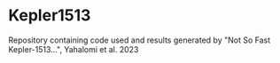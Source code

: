 # Kepler1513
Repository containing code used and results generated by "Not So Fast Kepler-1513...", Yahalomi et al. 2023
